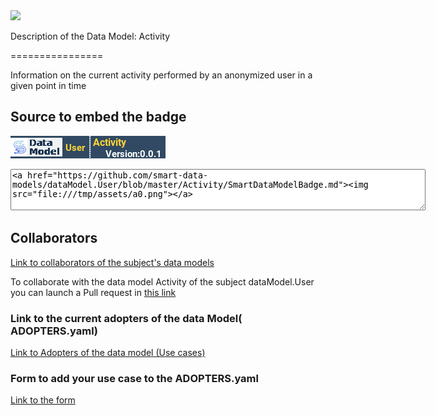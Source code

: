 <img src="https://smartdatamodels.org/wp-content/uploads/2021/09/Logo_SmartDataModels_reduced.png">

Description of the Data Model: Activity

================

Information on the current activity performed by an anonymized user in a given point in time

## Source to embed the badge

<a href="https://github.com/smart-data-models/dataModel.User/blob/master/Activity/SmartDataModelBadge.md"><img src ="https://raw.githubusercontent.com/smart-data-models/dataModel.User/master/Activity/SmartDataModelBadge.png"></a><br>

<textarea  rows="4" cols="80"><a href="https://github.com/smart-data-models/dataModel.User/blob/master/Activity/SmartDataModelBadge.md"><img src ="https://raw.githubusercontent.com/smart-data-models/dataModel.User/master/Activity/SmartDataModelBadge.png"></a></textarea><br>

## Collaborators

<a href="https://github.com/smart-data-models/dataModel.User/blob/master/CONTRIBUTORS.yaml">Link to collaborators of the subject's data models</a><br>

To collaborate with the data model Activity of the subject dataModel.User you can launch a Pull request in <a href="">this link</a> <h3>Link to the current adopters of the data Model( ADOPTERS.yaml)</h3><a href="https://github.com/smart-data-models/dataModel.User/blob/master/Activity/ADOPTERS.yaml">Link to Adopters of the data model (Use cases)</a><br>

<h3>Form to add your use case to the ADOPTERS.yaml</h3><a href="https://smartdatamodels.org/index.php/instructions-to-be-listed-as-a-data-model-adopter-of-smart-data-models/">Link to the form </a><br>


